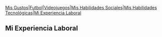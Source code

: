 [Mis Gustos](./Mis_Gustos.md)|[Futbol](./Futbol_.md)|[Videojuegos](./Videojuegos_.md)|[Mis Habilidades Sociales](./Mis_Habilidades_Sociales.md)|[Mis Habilidades Tecnológicas](./Mis_Habilidades_Tecnológicas.md)|[Mi Experiencia Laboral](./Mi_Experiencia_Laboral.md)
## Mi Experiencia Laboral


